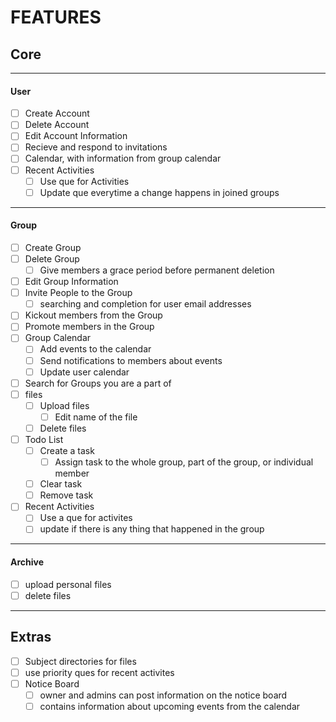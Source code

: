# FEATURES

## Core
---
#### User
- [ ] Create Account
- [ ] Delete Account
- [ ] Edit Account Information
- [ ] Recieve and respond to invitations
- [ ] Calendar, with information from group calendar
- [ ] Recent Activities
  - [ ] Use que for Activities
  - [ ] Update que everytime a change happens in joined groups
----
#### Group
- [ ] Create Group
- [ ] Delete Group
  - [ ] Give members a grace period before permanent deletion
- [ ] Edit Group Information
- [ ] Invite People to the Group
  - [ ] searching and completion for user email addresses
- [ ] Kickout members from the Group
- [ ] Promote members in the Group
- [ ] Group Calendar
  - [ ] Add events to the calendar
  - [ ] Send notifications to members about events
  - [ ] Update user calendar
- [ ] Search for Groups you are a part of
- [ ] files
  - [ ] Upload files
    - [ ] Edit name of the file
  - [ ] Delete files
- [ ] Todo List
  - [ ] Create a task
    - [ ] Assign task to the whole group, part of the group, or individual member
  - [ ] Clear task
  - [ ] Remove task
- [ ] Recent Activities
  - [ ] Use a que for activites
  - [ ] update if there is any thing that happened in the group
----
#### Archive
- [ ] upload personal files
- [ ] delete files

----
## Extras
- [ ] Subject directories for files
- [ ] use priority ques for recent activites
- [ ] Notice Board
  - [ ] owner and admins can post information on the notice board
  - [ ] contains information about upcoming events from the calendar
